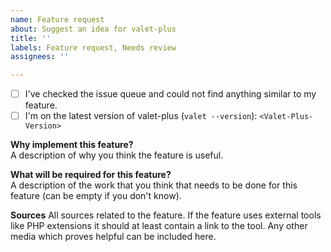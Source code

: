```yaml
---
name: Feature request
about: Suggest an idea for valet-plus
title: ''
labels: Feature request, Needs review
assignees: ''

---
```


- [ ] I've checked the issue queue and could not find anything similar to my feature.
- [ ] I'm on the latest version of valet-plus (`valet --version`): `<Valet-Plus-Version>`

**Why implement this feature?**  
A description of why you think the feature is useful.

**What will be required for this feature?**  
A description of the work that you think that needs to be done for this feature (can be empty if you don't know). 

**Sources**
All sources related to the feature. If the feature uses external tools like PHP extensions it should at
least contain a link to the tool. Any other media which proves helpful can be included here.
